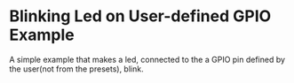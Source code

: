 # Blinking Led on User-defined GPIO Example

A simple example that makes a led, connected to the a GPIO pin defined by the user(not from the presets), blink.
